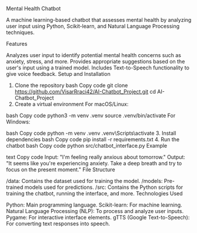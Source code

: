 Mental Health Chatbot

A machine learning-based chatbot that assesses mental health by analyzing user input using Python, Scikit-learn, and Natural Language Processing techniques.

Features

Analyzes user input to identify potential mental health concerns such as anxiety, stress, and more.
Provides appropriate suggestions based on the user's input using a trained model.
Includes Text-to-Speech functionality to give voice feedback.
Setup and Installation

1. Clone the repository
bash
Copy code
git clone https://github.com/VisarRraci42/AI-Chatbot_Project.git
cd AI-Chatbot_Project
2. Create a virtual environment
For macOS/Linux:

bash
Copy code
python3 -m venv .venv
source .venv/bin/activate
For Windows:

bash
Copy code
python -m venv .venv
.venv\Scripts\activate
3. Install dependencies
bash
Copy code
pip install -r requirements.txt
4. Run the chatbot
bash
Copy code
python src/chatbot_interface.py
Example

text
Copy code
Input: "I'm feeling really anxious about tomorrow."
Output: "It seems like you're experiencing anxiety. Take a deep breath and try to focus on the present moment."
File Structure

/data: Contains the dataset used for training the model.
/models: Pre-trained models used for predictions.
/src: Contains the Python scripts for training the chatbot, running the interface, and more.
Technologies Used

Python: Main programming language.
Scikit-learn: For machine learning.
Natural Language Processing (NLP): To process and analyze user inputs.
Pygame: For interactive interface elements.
gTTS (Google Text-to-Speech): For converting text responses into speech.
